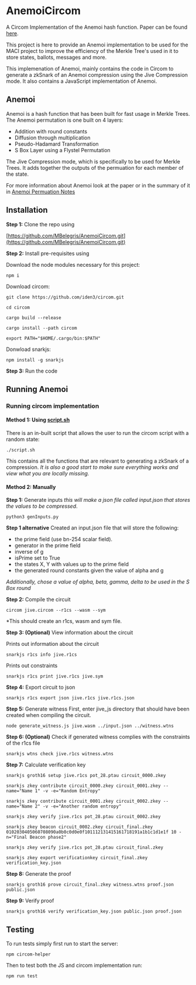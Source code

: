 # AnemoiCircom

A Circom Implementation of the Anemoi hash function. 
Paper can be found [here](https://eprint.iacr.org/2022/840).

This project is here to provide an Anemoi implementation to be used for the MACI project to improve the efficiency of the Merkle Tree's used in it to store states, ballots, messages and more.

This implemenation of Anemoi, mainly contains the code in Circom to generate a zkSnark of an Anemoi compression using the Jive Compression mode.
It also contains a JavaScript implementation of Anemoi.

## Anemoi

Anemoi is a hash function that has been built for fast usage in Merkle Trees.
The Anemoi permutation is one built on 4 layers:

- Addition with round constants
- Diffusion through multiplication
- Pseudo-Hadamard Transformation
- S Box Layer using a Flystel Permutation

The Jive Compression mode, which is specifically to be used for Merkle Trees. It adds together the outputs of the permuation for each member of the state.

For more information about Anemoi look at the paper or in the summary of it in [Anemoi Permuation Notes](https://github.com/MBelegris/AnemoiCircom/blob/main/anemoiImplementationPaperNotes.md)

## Installation

**Step 1:** Clone the repo using

 [https://github.com/MBelegris/AnemoiCircom.git](https://github.com/MBelegris/AnemoiCircom.git)

**Step 2:** Install pre-requisites using

Download the node modules necessary for this project:

`npm i`

Download circom:

```
git clone https://github.com/iden3/circom.git

cd circom

cargo build --release

cargo install --path circom

export PATH="$HOME/.cargo/bin:$PATH"
```

Donwload snarkjs:

`npm install -g snarkjs`


**Step 3:** Run the code

## Running Anemoi

### Running circom implementation

#### Method 1: Using [script.sh](https://github.com/MBelegris/AnemoiCircom/blob/main/script.sh)

There is an in-built script that allows the user to run the circom script with a random state:

 `./script.sh`

This contains all the functions that are relevant to generating a zkSnark of a compression.
*It is also a good start to make sure everything works and view what you are locally missing.*

#### Method 2: Manually

**Step 1:** Generate inputs *this will make a json file called input.json that stores the values to be compressed*.

 `python3 genInputs.py`

**Step 1 alternative** Created an input.json file that will store the following:

- the prime field (use bn-254 scalar field).
- generator in the prime field
- inverse of g
- isPrime set to True
- the states X, Y with values up to the prime field
- the generated round constants given the value of alpha and g

*Additionally, chose a value of alpha, beta, gamma, delta to be used in the S Box round*

**Step 2:** Compile the circuit

`circom jive.circom --r1cs --wasm --sym`

*This should create an r1cs, wasm and sym file.

**Step 3: (Optional)** View information about the circuit

Prints out information about the circuit

`snarkjs r1cs info jive.r1cs`

Prints out constraints

`snarkjs r1cs print jive.r1cs jive.sym`

**Step 4:** Export circuit to json

`snarkjs r1cs export json jive.r1cs jive.r1cs.json`

**Step 5:** Generate witness
First, enter jive_js directory that should have been created when compiling the circuit.

`node generate_witness.js jive.wasm ../input.json ../witness.wtns`

**Step 6: (Optional)** Check if generated witness complies with the constraints of the r1cs file

`snarkjs wtns check jive.r1cs witness.wtns`

**Step 7:** Calculate verification key

```
snarkjs groth16 setup jive.r1cs pot_28.ptau circuit_0000.zkey

snarkjs zkey contribute circuit_0000.zkey circuit_0001.zkey --name="Name 1" -v -e="Random Entropy"

snarkjs zkey contribute circuit_0001.zkey circuit_0002.zkey --name="Name 2" -v -e="Another random entropy"

snarkjs zkey verify jive.r1cs pot_28.ptau circuit_0002.zkey

snarkjs zkey beacon circuit_0002.zkey circuit_final.zkey 0102030405060708090a0b0c0d0e0f101112131415161718191a1b1c1d1e1f 10 -n="Final Beacon phase2"

snarkjs zkey verify jive.r1cs pot_28.ptau circuit_final.zkey

snarkjs zkey export verificationkey circuit_final.zkey verification_key.json 
```

**Step 8:** Generate the proof

`snarkjs groth16 prove circuit_final.zkey witness.wtns proof.json public.json`

**Step 9:** Verify proof

`snarkjs groth16 verify verification_key.json public.json proof.json`

## Testing

To run tests simply first run to start the server:

`npm circom-helper`

Then to test both the JS and circom implementation run:

`npm run test`
